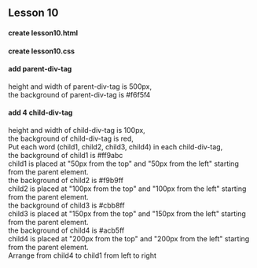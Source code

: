 ## Lesson 10
#### create lesson10.html
#### create lesson10.css

#### add parent-div-tag
height and width of parent-div-tag is 500px,  
the background of parent-div-tag is #f6f5f4  

#### add 4 child-div-tag
height and width of child-div-tag is 100px,  
the background of child-div-tag is red,  
Put each word (child1, child2, child3, child4) in each child-div-tag,  
the background of child1 is #ff9abc  
child1 is placed at "50px from the top" and "50px from the left" starting from the parent element.  
the background of child2 is #f9b9ff  
child2 is placed at "100px from the top" and "100px from the left" starting from the parent element.  
the background of child3 is #cbb8ff  
child3 is placed at "150px from the top" and "150px from the left" starting from the parent element.  
the background of child4 is #acb5ff  
child4 is placed at "200px from the top" and "200px from the left" starting from the parent element.  
Arrange from child4 to child1 from left to right  
